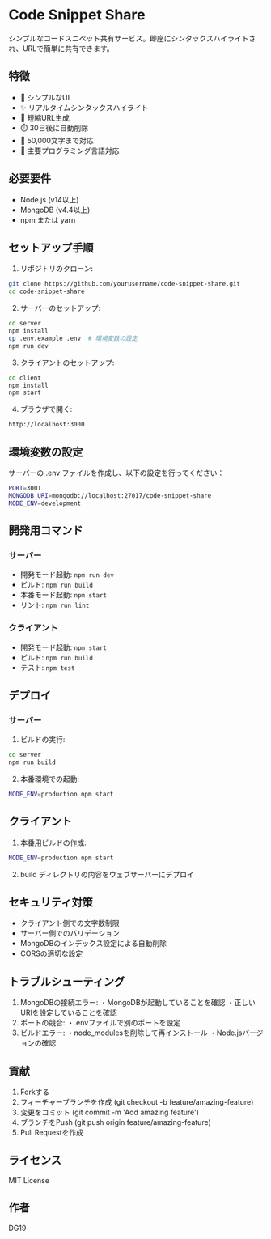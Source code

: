 # Code Snippet Share

シンプルなコードスニペット共有サービス。即座にシンタックスハイライトされ、URLで簡単に共有できます。

## 特徴

- 🚀 シンプルなUI
- ✨ リアルタイムシンタックスハイライト
- 🔗 短縮URL生成
- ⏱️ 30日後に自動削除
- 📝 50,000文字まで対応
- 🎨 主要プログラミング言語対応

## 必要要件

- Node.js (v14以上)
- MongoDB (v4.4以上)
- npm または yarn

## セットアップ手順

 1. リポジトリのクローン:
```bash
git clone https://github.com/yourusername/code-snippet-share.git
cd code-snippet-share
```
 2. サーバーのセットアップ:
```bash
cd server
npm install
cp .env.example .env  # 環境変数の設定
npm run dev
```
 3. クライアントのセットアップ:
```bash
cd client
npm install
npm start
```
 4. ブラウザで開く:
```bash
http://localhost:3000
```

## 環境変数の設定

サーバーの .env ファイルを作成し、以下の設定を行ってください：
```bash
PORT=3001
MONGODB_URI=mongodb://localhost:27017/code-snippet-share
NODE_ENV=development
```

## 開発用コマンド

### サーバー

 - 開発モード起動: `npm run dev`
 - ビルド: `npm run build`
 - 本番モード起動: `npm start` 
 - リント: `npm run lint`

### クライアント

 - 開発モード起動: `npm start`
 - ビルド: `npm run build`
 - テスト: `npm test`

## デプロイ

### サーバー

 1. ビルドの実行:
```bash
cd server
npm run build
```
 2. 本番環境での起動:
```bash
NODE_ENV=production npm start
```

## クライアント

 1. 本番用ビルドの作成:
```bash
NODE_ENV=production npm start
```
 2. build ディレクトリの内容をウェブサーバーにデプロイ

## セキュリティ対策

 - クライアント側での文字数制限
 - サーバー側でのバリデーション
 - MongoDBのインデックス設定による自動削除
 - CORSの適切な設定

## トラブルシューティング

 1. MongoDBの接続エラー:
	・MongoDBが起動していることを確認
	・正しいURIを設定していることを確認
 2. ポートの競合:
	・.envファイルで別のポートを設定
 3. ビルドエラー:
	・node_modulesを削除して再インストール
	・Node.jsバージョンの確認

## 貢献

 1. Forkする
 2. フィーチャーブランチを作成 (git checkout -b feature/amazing-feature)
 3. 変更をコミット (git commit -m 'Add amazing feature')
 4. ブランチをPush (git push origin feature/amazing-feature)
 5. Pull Requestを作成

## ライセンス

MIT License

## 作者
DG19
